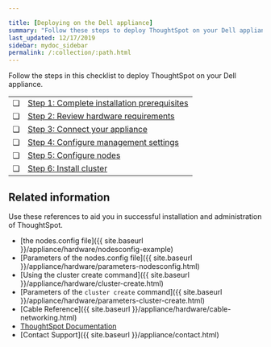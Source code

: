 ```yaml
---

title: [Deploying on the Dell appliance]
summary: "Follow these steps to deploy ThoughtSpot on your Dell appliance."
last_updated: 12/17/2019
sidebar: mydoc_sidebar
permalink: /:collection/:path.html
---
```

Follow the steps in this checklist to deploy ThoughtSpot on your Dell appliance.

<table>
  <tr>
    <td>&#10063;</td>
    <td><a href="prerequisites-dell.html">Step 1: Complete installation prerequisites</a></td>
  </tr>
  <tr>
    <td>&#10063;</td>
    <td><a href="hardware-requirements-dell.html">Step 2: Review hardware requirements</a></td>
  </tr>
  <tr>
    <td>&#10063;</td>
    <td><a href="connect-appliance-dell.html">Step 3: Connect your appliance</a></td>
  </tr>
  <tr>
    <td>&#10063;</td>
    <td><a href="configure-management-dell.html">Step 4: Configure management settings</a></td>
  </tr>
  <tr>
    <td>&#10063;</td>
    <td><a href="configure-nodes-dell.html">Step 5: Configure nodes</a></td>
  </tr>
  <tr>
    <td>&#10063;</td>
    <td><a href="install-cluster-dell.html">Step 6: Install cluster</a></td>
  </tr>
</table>

## Related information
Use these references to aid you in successful installation and administration of ThoughtSpot.

* [the nodes.config file]({{ site.baseurl }}/appliance/hardware/nodesconfig-example)
* [Parameters of the nodes.config file]({{ site.baseurl }}/appliance/hardware/parameters-nodesconfig.html)
* [Using the cluster create command]({{ site.baseurl }}/appliance/hardware/cluster-create.html)
* [Parameters of the `cluster create` command]({{ site.baseurl }}/appliance/hardware/parameters-cluster-create.html)
* [Cable Reference]({{ site.baseurl }}/appliance/hardware/cable-networking.html)
* [ThoughtSpot Documentation](https://docs.thoughtspot.com)
* [Contact Support]({{ site.baseurl }}/appliance/contact.html)
